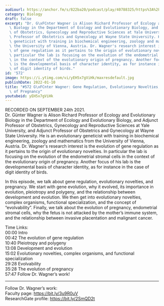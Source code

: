 ```yaml
---
audiourl: https://anchor.fm/s/822ba20/podcast/play/40788325/https%3A%2F%2Fd3ctxlq1ktw2nl.cloudfront.net%2Fstaging%2F2021-8-24%2F005a3d45-0a58-dfeb-1508-8ebebc272391.m4a
category: Biology
draft: false
excerpt: "Dr. G\xFCnter Wagner is Alison Richard Professor of Ecology and Evolutionary\
  \ Biology in the Department of Ecology and Evolutionary Biology, and Adjunct Professor\
  \ of Obstetrics, Gynecology and Reproductive Sciences at Yale University, and Adjunct\
  \ Professor of Obstetrics and Gynecology at Wayne State University. He is an evolutionary\
  \ geneticist with training in biochemical engineering, zoology and mathematics from\
  \ the University of Vienna, Austria. Dr. Wagner's research interest is the evolution\
  \ of gene regulation as it pertains to the origin of evolutionary novelties. In\
  \ particular the lab is focusing on the evolution of the endometrial stromal cells\
  \ in the context of the evolutionary origin of pregnancy. Another focus of his lab\
  \ is the developmental basis of character identity, as for instance in the case\
  \ of digit identity of birds."
id: '572'
image: https://i.ytimg.com/vi/yEH5x7gViHk/maxresdefault.jpg
publishDate: 2022-01-10
title: "#572 G\xFCnter Wagner: Gene Regulation, Evolutionary Novelties, and the Evolution\
  \ of Pregnancy"
youtubeid: yEH5x7gViHk
---
```

<div class="timelinks">

RECORDED ON SEPTEMBER 24th 2021.  
Dr. Günter Wagner is Alison Richard Professor of Ecology and Evolutionary Biology in the Department of Ecology and Evolutionary Biology, and Adjunct Professor of Obstetrics, Gynecology and Reproductive Sciences at Yale University, and Adjunct Professor of Obstetrics and Gynecology at Wayne State University. He is an evolutionary geneticist with training in biochemical engineering, zoology and mathematics from the University of Vienna, Austria. Dr. Wagner's research interest is the evolution of gene regulation as it pertains to the origin of evolutionary novelties. In particular the lab is focusing on the evolution of the endometrial stromal cells in the context of the evolutionary origin of pregnancy. Another focus of his lab is the developmental basis of character identity, as for instance in the case of digit identity of birds.

In this episode, we talk about gene regulation, evolutionary novelties, and pregnancy. We start with gene evolution, why it evolved, its importance in evolution, pleiotropy and polygeny, and the relationship between development and evolution. We then get into evolutionary novelties, complex organisms, functional specialization, and the concept of “evolvability”. Finally, we talk about the evolution of pregnancy, endometrial stromal cells, why the fetus is not attacked by the mother’s immune system, and the relationship between invasive placentation and malignant cancer.

Time Links:  
<time>00:00</time> Intro  
<time>00:42</time> The evolution of gene regulation  
<time>10:40</time> Pleiotropy and polygeny  
<time>13:08</time> Development and evolution  
<time>15:02</time> Evolutionary novelties, complex organisms, and functional specialization  
<time>29:28</time> Evolvability  
<time>35:28</time> The evolution of pregnancy  
<time>57:47</time> Follow Dr. Wagner’s work!

---

Follow Dr. Wagner’s work:  
Faculty page: https://bit.ly/3u9R0uV  
ResearchGate profile: https://bit.ly/2SmQD2t
</div>

